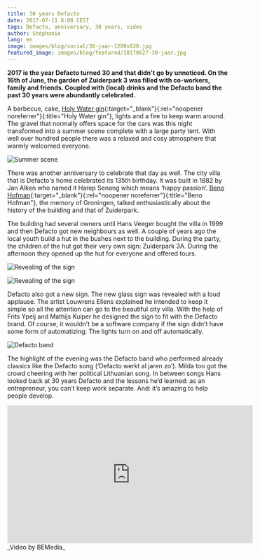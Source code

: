 ```yaml
---
title: 30 years Defacto
date: 2017-07-11 8:00 CEST
tags: Defacto, anniversary, 30 years, video
author: Stéphanie
lang: en
image: images/blog/social/30-jaar-1200x630.jpg
featured_image: images/blog/featured/20170627-30-jaar.jpg
---
```


__2017 is the year Defacto turned 30 and that didn't go by unnoticed. On the 16th of June, the garden of Zuiderpark 3 was filled with co-workers, family and friends. Coupled with (local) drinks and the Defacto band the past 30 years were abundantly celebrated.__

A barbecue, cake, [Holy Water gin](http://holywater.church/){:target="_blank"}{:rel="noopener noreferrer"}{:title="Holy Water gin"}, lights and a fire to keep warm around. The gravel that normally offers space for the cars was this night transformed into a summer scene complete with a large party tent. With well over hundred people there was a relaxed and cosy atmosphere that warmly welcomed everyone.

![Summer scene](/images/blog/30-jaar-01.jpg)

There was another anniversary to celebrate that day as well. The city villa that is Defacto's home celebrated its 135th birthday. It was built in 1882 by Jan Alken who named it Harep Senang which means ‘happy passion’. [Beno Hofman](http://benohofman.nl/){:target="_blank"}{:rel="noopener noreferrer"}{:title="Beno Hofman"}, the memory of Groningen, talked enthusiastically about the history of the building and that of Zuiderpark.

The building had several owners until Hans Veeger bought the villa in 1999 and then Defacto got new neighbours as well. A couple of years ago the local youth build a hut in the bushes next to the building. During the party, the children of the hut got their very own sign: Zuiderpark 3A. During the afternoon they opened up the hut for everyone and offered tours.

![Revealing of the sign](/images/blog/30-jaar-02.jpg)

![Revealing of the sign](/images/blog/30-jaar-03.jpg)

Defacto also got a new sign. The new glass sign was revealed with a loud applause. The artist Louwrens Ellens explained he intended to keep it simple so all the attention can go to the beautiful city villa. With the help of Frits Ypeij and Mathijs Kuiper he designed the sign to fit with the Defacto brand. Of course, it wouldn’t be a software company if the sign didn’t have some form of automatizing: The lights turn on and off automatically.

![Defacto band](/images/blog/30-jaar-04.jpg)

The highlight of the evening was the Defacto band who performed already classics like the Defacto song (‘Defacto werkt al jaren zo’). Milda too got the crowd cheering with her political Lithuanian song. In between songs Hans looked back at 30 years Defacto and the lessons he’d learned: as an entrepreneur, you can’t keep work separate. And: it’s amazing to help people develop.

<iframe width="560" height="315" src="https://www.youtube-nocookie.com/embed/ExxabKjIr3M?rel=0" frameborder="0" allowfullscreen></iframe>
_Video by BEMedia_

